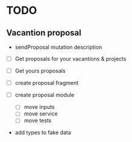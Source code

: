 # TODO

## Vacantion proposal

- sendProposal mutation
  description

- [ ] Get proposals for your vacantions & projects

- [ ] Get yours proposals

- [ ] create proposal fragment
- [ ] create proposal module
  - [ ] move inputs
  - [ ] move service
  - [ ] move tests

- add types to fake data
